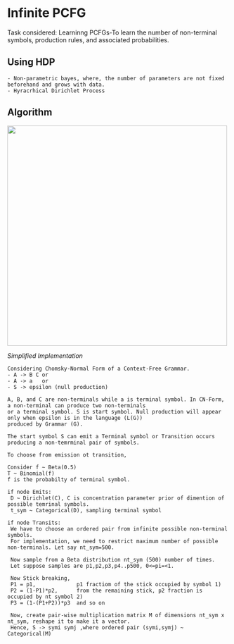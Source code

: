 # Infinite PCFG

Task considered: Learninng PCFGs-To learn the number of non-terminal symbols, production rules, and associated probabilities.

 ## Using HDP
 
 ```
- Non-parametric bayes, where, the number of parameters are not fixed beforehand and grows with data.
- Hyracrhical Dirichlet Process
```

## Algorithm
<img src="https://github.com/rishabhbhardwaj15/PPL/blob/master/hdp.png" width="500">

*Simplified Implementation*
```
Considering Chomsky-Normal Form of a Context-Free Grammar.
- A -> B C or
- A -> a   or
- S -> epsilon (null production)

A, B, and C are non-terminals while a is terminal symbol. In CN-Form, a non-terminal can produce two non-terminals 
or a terminal symbol. S is start symbol. Null production will appear only when epsilon is in the language (L(G)) 
produced by Grammar (G).
```

```
The start symbol S can emit a Terminal symbol or Transition occurs producing a non-temrminal pair of symbols. 

To choose from emission ot transition,

Consider f ~ Beta(0.5)
T ~ Binomial(f)
f is the probabilty of terminal symbol.

if node Emits:
 D ~ Dirichlet(C), C is concentration parameter prior of dimention of possible temrinal symbols.
 t_sym ~ Categorical(D), sampling terminal symbol
 
if node Transits:
 We have to choose an ordered pair from infinite possible non-terminal symbols.
 For implementation, we need to restrict maximum number of possible non-terminals. Let say nt_sym=500.

 Now sample from a Beta distribution nt_sym (500) number of times.
 Let suppose samples are p1,p2,p3,p4..p500, 0<=pi=<1.

 Now Stick breaking,
 P1 = p1,             p1 fractiom of the stick occupied by symbol 1)
 P2 = (1-P1)*p2,      from the remaining stick, p2 fraction is occupied by nt symbol 2)
 P3 = (1-(P1+P2))*p3  and so on
 
 Now, create pair-wise multiplication matrix M of dimensions nt_sym x nt_sym, reshape it to make it a vector.
 Hence, S -> symi symj ,where ordered pair (symi,symj) ~ Categorical(M)
```

